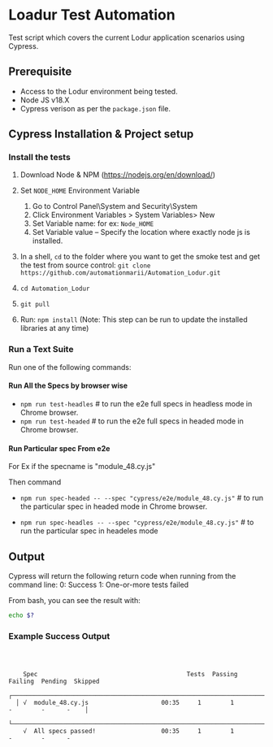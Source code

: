 # Loadur Test Automation

Test script which covers the current Lodur application scenarios using Cypress.

## Prerequisite

- Access to the Lodur environment being tested.
- Node JS v18.X
- Cypress verison as per the `package.json` file.

## Cypress Installation & Project setup

### Install the tests

1. Download Node & NPM (<https://nodejs.org/en/download/>)

2. Set `NODE_HOME` Environment Variable

   1. Go to Control Panel\System and Security\System
   2. Click Environment Variables > System Variables> New
   3. Set Variable name: for ex: `Node_HOME`
   4. Set Variable value – Specify the location where exactly node js is installed.

3. In a shell, `cd` to the folder where you want to get the smoke test and get the test from source control:
   `git clone https://github.com/automationmarii/Automation_Lodur.git`

4. `cd Automation_Lodur`

5. `git pull`

6. Run: `npm install` (Note: This step can be run to update the installed libraries at any time)

### Run a Text Suite

Run one of the following commands:

#### Run All the Specs by browser wise

- `npm run test-headles` # to run the e2e full specs in headless mode in Chrome browser.
- `npm run test-headed` # to run the e2e full specs in headed mode in Chrome browser.

#### Run Particular spec From e2e

For Ex if the specname is "module_48.cy.js"

Then command

- `npm run spec-headed -- --spec "cypress/e2e/module_48.cy.js"` # to run the particular spec in headed mode in Chrome browser.

- `npm run spec-headles -- --spec "cypress/e2e/module_48.cy.js"` # to run the particular spec in headeles mode

## Output

Cypress will return the following return code when running from the command line:
0: Success
1: One-or-more tests failed

From bash, you can see the result with:

```bash
echo $?
```

### Example Success Output

```Output



    Spec                                         Tests  Passing  Failing  Pending  Skipped
  ┌────────────────────────────────────────────────────────────────────────────────────────┐
  │ √  module_48.cy.js                    00:35     1        1        -        -      -    │
  └────────────────────────────────────────────────────────────────────────────────────────┘
    √  All specs passed!                  00:35     1        1        -        -      -


```
